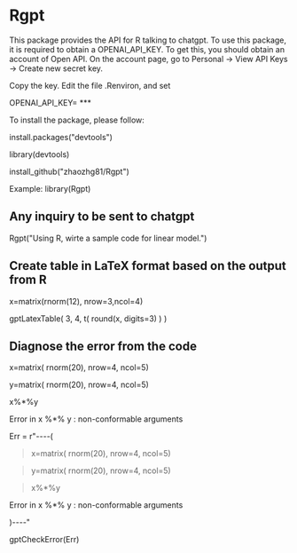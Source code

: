 # Rgpt


This package provides the API for R talking to chatgpt. To use this package, it is required to obtain a OPENAI_API_KEY. To get this, you should obtain an account of Open API. On the account page, go to 
Personal -> View API Keys -> Create new secret key. 

Copy the key. 
Edit the file .Renviron, and set 

OPENAI_API_KEY= ***

To install the package, please follow:
	
install.packages("devtools")

library(devtools)

install_github("zhaozhg81/Rgpt")


Example:
library(Rgpt)

## Any inquiry to be sent to chatgpt

Rgpt("Using R, wirte a sample code for linear model.")

## Create table in LaTeX format based on the output from R
x=matrix(rnorm(12), nrow=3,ncol=4) 

gptLatexTable( 3, 4, t( round(x, digits=3) ) )


## Diagnose the error from the code

x=matrix( rnorm(20), nrow=4, ncol=5)

y=matrix( rnorm(20), nrow=4, ncol=5)

x%*%y

 Error in x %*% y : non-conformable arguments

Err = r"----( 

> x=matrix( rnorm(20), nrow=4, ncol=5)

> y=matrix( rnorm(20), nrow=4, ncol=5)

> x%*%y

Error in x %*% y : non-conformable arguments

)----"

gptCheckError(Err)


